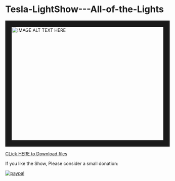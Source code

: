 # Tesla-LightShow---All-of-the-Lights

<a href="http://www.youtube.com/watch?feature=player_embedded&v=Va9t6SWx7WE
" target="_blank"><img src="http://img.youtube.com/vi/Va9t6SWx7WE/0.jpg" 
alt="IMAGE ALT TEXT HERE" width="480" height="360" border="20" /></a>


[CLick HERE to Download files](https://github.com/aaronac8/Tesla-LightShow---All-of-the-Lights/files/7798346/AlloftheLights.zip)




If you like the Show, Please consider a small donation:

[![paypal](https://www.paypalobjects.com/en_US/i/btn/btn_donateCC_LG.gif)](https://www.paypal.com/donate/?business=QSTC967LRMQZ4&no_recurring=1&item_name=Thank+you+and+have+a+GREAT+day%21&currency_code=USD)
